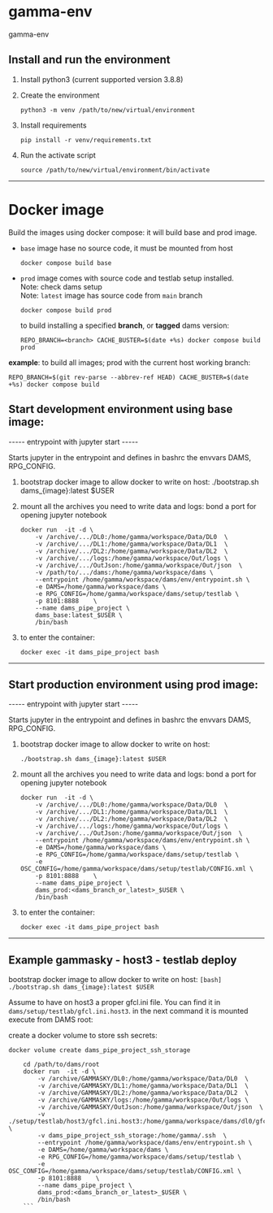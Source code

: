 # gamma-env
gamma-env

## Install and run the environment

1. Install python3 (current supported version 3.8.8)

2. Create the environment

    ```
    python3 -m venv /path/to/new/virtual/environment
    ```

3. Install requirements

    ```
    pip install -r venv/requirements.txt
    ```

4. Run the activate script

    ```
    source /path/to/new/virtual/environment/bin/activate
    ```

---

# Docker image

Build the images using docker compose:
it will build base and prod image.
* `base` image hase no source code, it must be mounted from host
    ```[bash]
    docker compose build base
    ```
* `prod` image comes with source code and testlab setup installed.  
    Note: check dams setup  
    Note: `latest` image has source code from `main` branch
    ```[bash]
    docker compose build prod
    ```
    to build installing a specified **branch**, or **tagged** dams version:
    ```[bash]
    REPO_BRANCH=<branch> CACHE_BUSTER=$(date +%s) docker compose build prod
    ```
**example**: to build all images; prod with the current host working branch:
```[bash]
REPO_BRANCH=$(git rev-parse --abbrev-ref HEAD) CACHE_BUSTER=$(date +%s) docker compose build
```

## Start development environment using base image:
----- entrypoint with jupyter start -----

Starts jupyter in the entrypoint and defines in bashrc the envvars DAMS, RPG_CONFIG. 

1.  bootstrap docker image to allow docker to write on host:
    ./bootstrap.sh dams_{image}:latest $USER

2.  mount all the archives you need to write data and logs:
    bond a port for opening jupyter notebook

    ```[bash]
    docker run  -it -d \
        -v /archive/.../DL0:/home/gamma/workspace/Data/DL0  \
        -v /archive/.../DL1:/home/gamma/workspace/Data/DL1  \
        -v /archive/.../DL2:/home/gamma/workspace/Data/DL2  \
        -v /archive/.../logs:/home/gamma/workspace/Out/logs \
        -v /archive/.../OutJson:/home/gamma/workspace/Out/json  \
        -v /path/to/.../dams:/home/gamma/workspace/dams \
        --entrypoint /home/gamma/workspace/dams/env/entrypoint.sh \
        -e DAMS=/home/gamma/workspace/dams \
        -e RPG_CONFIG=/home/gamma/workspace/dams/setup/testlab \
        -p 8101:8888    \
        --name dams_pipe_project \
        dams_base:latest_$USER \
        /bin/bash
    ```

3.  to enter the container:
    ```[bash]
    docker exec -it dams_pipe_project bash
    ```
-----------------------------------------

## Start production environment using prod image:

----- entrypoint with jupyter start -----

Starts jupyter in the entrypoint and defines in bashrc the envvars DAMS, RPG_CONFIG. 

1.  bootstrap docker image to allow docker to write on host:
    ```[bash]
    ./bootstrap.sh dams_{image}:latest $USER
    ```

2.  mount all the archives you need to write data and logs:
    bond a port for opening jupyter notebook

    ```[bash]
    docker run  -it -d \
        -v /archive/.../DL0:/home/gamma/workspace/Data/DL0  \
        -v /archive/.../DL1:/home/gamma/workspace/Data/DL1  \
        -v /archive/.../DL2:/home/gamma/workspace/Data/DL2  \
        -v /archive/.../logs:/home/gamma/workspace/Out/logs \
        -v /archive/.../OutJson:/home/gamma/workspace/Out/json  \
        --entrypoint /home/gamma/workspace/dams/env/entrypoint.sh \
        -e DAMS=/home/gamma/workspace/dams \
        -e RPG_CONFIG=/home/gamma/workspace/dams/setup/testlab \
        -e OSC_CONFIG=/home/gamma/workspace/dams/setup/testlab/CONFIG.xml \
        -p 8101:8888    \
        --name dams_pipe_project \
        dams_prod:<dams_branch_or_latest>_$USER \
        /bin/bash
    ```

3.  to enter the container:
    ```[bash]
    docker exec -it dams_pipe_project bash
    ```

-----------------------------------------

## Example gammasky - host3 - testlab deploy

bootstrap docker image to allow docker to write on host:
    ```[bash]
    ./bootstrap.sh dams_{image}:latest $USER
    ```

Assume to have on host3 a proper gfcl.ini file. You can find it in 
`dams/setup/testlab/gfcl.ini.host3`. in the next command it is mounted
execute from DAMS root:

create a docker volume to store ssh secrets:
```[bash]
docker volume create dams_pipe_project_ssh_storage
```

```[bash]
    cd /path/to/dams/root
    docker run  -it -d \
        -v /archive/GAMMASKY/DL0:/home/gamma/workspace/Data/DL0  \
        -v /archive/GAMMASKY/DL1:/home/gamma/workspace/Data/DL1  \
        -v /archive/GAMMASKY/DL2:/home/gamma/workspace/Data/DL2  \
        -v /archive/GAMMASKY/logs:/home/gamma/workspace/Out/logs \
        -v /archive/GAMMASKY/OutJson:/home/gamma/workspace/Out/json  \
        -v ./setup/testlab/host3/gfcl.ini.host3:/home/gamma/workspace/dams/dl0/gfcl.ini  \
        -v dams_pipe_project_ssh_storage:/home/gamma/.ssh  \
        --entrypoint /home/gamma/workspace/dams/env/entrypoint.sh \
        -e DAMS=/home/gamma/workspace/dams \
        -e RPG_CONFIG=/home/gamma/workspace/dams/setup/testlab \
        -e OSC_CONFIG=/home/gamma/workspace/dams/setup/testlab/CONFIG.xml \
        -p 8101:8888    \
        --name dams_pipe_project \
        dams_prod:<dams_branch_or_latest>_$USER \
        /bin/bash
    ```
